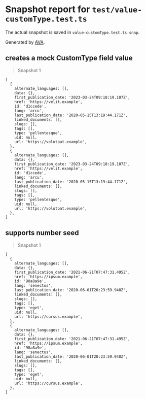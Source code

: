 # Snapshot report for `test/value-customType.test.ts`

The actual snapshot is saved in `value-customType.test.ts.snap`.

Generated by [AVA](https://avajs.dev).

## creates a mock CustomType field value

> Snapshot 1

    [
      {
        alternate_languages: [],
        data: {},
        first_publication_date: '2023-03-24T09:18:19.107Z',
        href: 'https://velit.example',
        id: 'd1ccede',
        lang: 'arcu',
        last_publication_date: '2020-05-15T13:19:44.171Z',
        linked_documents: [],
        slugs: [],
        tags: [],
        type: 'pellentesque',
        uid: null,
        url: 'https://volutpat.example',
      },
      {
        alternate_languages: [],
        data: {},
        first_publication_date: '2023-03-24T09:18:19.107Z',
        href: 'https://velit.example',
        id: 'd1ccede',
        lang: 'arcu',
        last_publication_date: '2020-05-15T13:19:44.171Z',
        linked_documents: [],
        slugs: [],
        tags: [],
        type: 'pellentesque',
        uid: null,
        url: 'https://volutpat.example',
      },
    ]

## supports number seed

> Snapshot 1

    [
      {
        alternate_languages: [],
        data: {},
        first_publication_date: '2021-06-21T07:47:31.495Z',
        href: 'https://ipsum.example',
        id: '98a8a9e',
        lang: 'senectus',
        last_publication_date: '2020-06-01T20:23:59.940Z',
        linked_documents: [],
        slugs: [],
        tags: [],
        type: 'eget',
        uid: null,
        url: 'https://cursus.example',
      },
      {
        alternate_languages: [],
        data: {},
        first_publication_date: '2021-06-21T07:47:31.495Z',
        href: 'https://ipsum.example',
        id: '98a8a9e',
        lang: 'senectus',
        last_publication_date: '2020-06-01T20:23:59.940Z',
        linked_documents: [],
        slugs: [],
        tags: [],
        type: 'eget',
        uid: null,
        url: 'https://cursus.example',
      },
    ]
